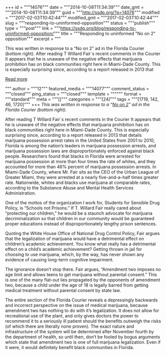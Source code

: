 +++
id = """14076"""
date = """2014-10-08T11:34:39"""
date_gmt = """2014-10-08T11:34:39"""
guid = """http://ssdp.org/?p=14076"""
modified = """2017-02-03T10:42:44"""
modified_gmt = """2017-02-03T10:42:44"""
slug = """responding-to-uninformed-opposition"""
status = """publish"""
type = """post"""
link = """https://ssdp.org/blog/responding-to-uninformed-opposition/"""
title = """Responding to uninformed &#034;No on 2&#034; opposition"""
excerpt = """<p>This was written in response to a &#8220;No on 2&#8221; ad in the Florida Courier (bottom right). After reading T Willard Fair´s recent comments in the Courier It appears that he is unaware of the negative effects that marijuana prohibition has on black communities right here in Miami-Dade County. This is especially surprising since, according to a report released in 2013 that</p>
<div class="h10"></div>
<p><a class="more-link2 flat" href="https://ssdp.org/blog/responding-to-uninformed-opposition/">Read more</a></p>
"""
author = """12"""
featured_media = """14077"""
comment_status = """closed"""
ping_status = """closed"""
template = """"""
format = """standard"""
meta = """[]"""
categories = """[24]"""
tags = """[1719, 142, 46, 1720]"""
+++
<em>This was written in response to a &#8220;<a href="http://issuu.com/cfcgllc/docs/floridacourier_10032014/9?e=4739009/9563522" target="_blank">No on 2</a>&#8221; ad in the Florida Courier (bottom right).</em>

After reading T Willard Fair´s recent comments in the Courier It appears that he is unaware of the negative effects that marijuana prohibition has on black communities right here in Miami-Dade County. This is especially surprising since, according to a report released in 2013 that details marijuana possession arrest rates in the United States from 2001 to 2010, Florida is among the nation’s leaders in marijuana possession arrests, and marijuana possession laws are disproportionately enforced against black people. Researchers found that blacks in Florida were arrested for marijuana possession at more than four times the rate of whites, and they accounted for more than 46% percent of marijuana possession arrests. In Miami-Dade County, where Mr. Fair sits as the CEO of the Urban League of Greater Miami, they were arrested at a nearly five-and-a-half times greater rate. Nationwide, whites and blacks use marijuana at comparable rates, according to the Substance Abuse and Mental Health Services Administration.

One of the mottos of the organization I work for, Students for Sensible Drug Policy, is “Schools not Prisons.” If T. Willard Fair really cared about “protecting our children,” he would be a staunch advocate for marijuana decriminalization so that children in our community would be guaranteed proper educations instead of disproportionately lengthy prison sentences.

Quoting the White House Office of National Drug Control Policy, Fair argues that the legalization of marijuana would have a detrimental effect on children’s academic achievement. You know what really has a detrimental effect on a child’s academic achievement? Getting thrown in jail for choosing to use marijuana, which, by the way, has never shown any evidence of causing long-term cognitive impairment.

The ignorance doesn’t stop there. Fair argues, “Amendment two imposes no age limit and allows teens to get marijuana without parental consent.” This is one of the many flat-out lies propagated by the opponents of amendment two, because a child under the age of 18 is legally barred from getting medical treatment without parental consent by state law.

The entire section of the Florida Courier reveals a depressingly backwards and incorrect perspective on the issue of medical marijuana, because amendment two has nothing to do with it’s legalization. It does not allow for recreational use of the plant, and only gives doctors the power to recommend it to a seriously ill patient should the benefits outweigh the risks (of which there are literally none proven). The exact nature and infrastructure of the system will be determined after November fourth by the department of health, so until then, don’t be fooled by bogus arguments which state that amendment two is one of full marijuana legalization. Even if it were, it would definitely benefit black communities in Florida.

&nbsp;
